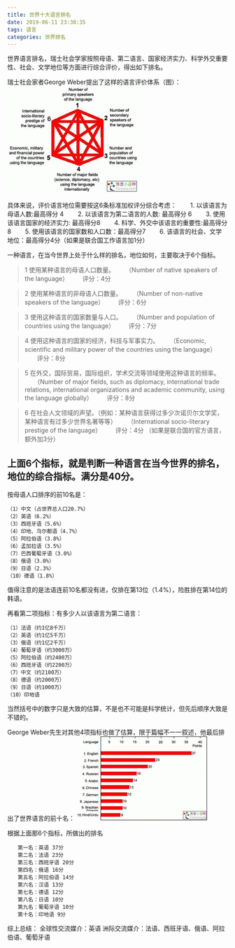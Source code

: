 ```yaml
---
title: 世界十大语言排名
date: 2019-06-11 23:38:35
tags: 语言
categories: 世界排名
---
```


世界语言排名，瑞士社会学家按照母语、第二语言、国家经济实力、科学外交重要性、社会、文学地位等方面进行综合评价，得出如下排名。

<!-- more -->

瑞士社会家者George Weber提出了这样的语言评价体系（图）：
![语言评价体系](世界十大语言排名/language.jpeg)

具体来说，评价语言地位需要按这6条标准加权评分综合考虑： 
　　1. 以该语言为母语人数:最高得分 4 
　　2. 以该语言为第二语言的人数: 最高得分 6 
　　3. 使用该语言国家的经济实力: 最高得分8 
　　4. 科学、外交中该语言的重要性:最高得分8 
　　5. 使用该语言的国家数和人口数：最高得分7 
　　6. 该语言的社会、文学地位：最高得分4分（如果是联合国工作语言加1分）

一种语言，在当今世界上处于什么样的排名，地位如何，主要取决于6个指标。

> 1 使用某种语言的母语人口数量。
　　（Number of native speakers of the language）
　　评分：4分

> 2 使用某种语言的非母语人口数量。
　　（Number of non-native speakers of the language）
　　评分：6分

> 3 使用这种语言的国家数量与人口。
　　（Number and population of countries using the language）
　　评分：7分

> 4 使用这种语言的国家的经济，科技与军事实力。
　　（Economic, scientific and military power of the countries using the language）
　　评分：8分

> 5 在外交，国际贸易，国际组织，学术交流等领域使用这种语言的频率。
　　（Number of major fields, such as diplomacy, international trade relations, international organizations and academic community, using the language globally）
　　评分：8分

> 6 在社会人文领域的声望。（例如：某种语言获得过多少次诺贝尔文学奖，某种语言有过多少世界名著等等）
　　（International socio-literary prestige of the language）
　　评分：4分 （如果是联合国的官方语言，额外加3分）


上面6个指标，就是判断一种语言在当今世界的排名，地位的综合指标。满分是40分。
--------------------------------------------------------------------------------
按母语人口排序的前10名是：
```
（1）中文（占世界总人口20.7%）
（2）英语（6.2%）
（3）西班牙语（5.6%）
（4）印地、乌尔都语（4.7%）
（5）阿拉伯语（3.8%）
（6）孟加拉语（3.5%）
（7）巴西葡萄牙语（3.0%）
（8）俄语（3.0%）
（9）日语（2.3%）
（10）德语（1.8%）
```
值得注意的是法语连前10名都没有进，仅排在第13位（1.4%），险胜排在第14位的韩语。 

再看第二项指标：有多少人以该语言为第二语言：
```
（1）法语（约1亿8千万）
（2）英语（约1亿5千万）
（3）俄语（约1亿2千万）
（4）葡萄牙语（约3000万）
（5）阿拉伯语（约2400万）
（6）西班牙语（约2200万）
（7）中文（约2100万）
（8）德语（约2000万）
（9）日语（约1000万）
（10）印地语
```
当然括号中的数字只是大致的估算，不是也不可能是科学统计，但先后顺序大致是不错的。 

George Weber先生对其他4项指标也做了估算，限于篇幅不一一叙述，他最后排出了世界语言的前十名：
![世界十大语言综合排名](世界十大语言排名/language_index.jpeg)

根据上面那6个指标，所做出的排名
```
　　第一名：英语 37分
　　第二名：法语 23分
　　第三名：西班牙语 20分
　　第四名：俄语 16分
　　第五名：阿拉伯语 14分
　　第六名：汉语 13分
　　第七名：德语 12分
　　第八名：日语 10分
　　第九名：葡萄牙语 10分
　　第十名：印地语 9分
```

综上总结：
	全球性交流媒介：英语 
	洲际交流媒介：法语、西班牙语、俄语、阿拉伯语、葡萄牙语
